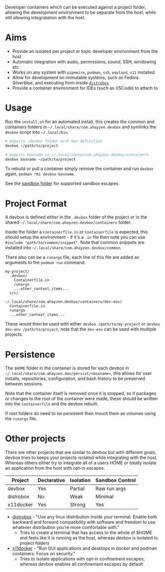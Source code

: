 <!--
SPDX-FileCopyrightText: Andrew Hayzen <ahayzen@gmail.com>

SPDX-License-Identifier: MPL-2.0
-->

Developer containers which can be executed against a project folder, allowing the development environment to be separate from the host, while still allowing integratation with the host.

# Aims

  * Provide an isolated per project or topic developer environment from the host
  * Automatic integration with audio, permissions, sound, SSH, windowing etc
  * Works on any system with `pipewire`, `podman`, `ssh`, `wayland`, `x11` installed
  * Allow for development on immutable systems, such as Fedora Silverblue, and executing from inside [`distrobox`](https://github.com/89luca89/distrobox/)
  * Provide a container environment for IDEs (such as VSCode) to attach to

# Usage

Run the `install.sh` for an automated install, this creates the common and containers folders in `~/.local/share/com.ahayzen.devbox` and symlinks the `devbox` script into `~/.local/bin`.


```bash
# expects .devbox folder with box definition
devbox ~/path/to/project

# expects boxname in ~/.local/share/com.ahayzen.devbox/containers
devbox boxname ~/path/to/project
```

To rebuild or pull a container simply remove the container and run `devbox` again, `podman rmi devbox-boxname`.

See the [sandbox folder](./src/sandbox/) for supported sandbox escapes.

# Project Format

A devbox is defined either in the `.devbox` folder of the project or in the shared `~/.local/share/com.ahayzen.devbox/containers` folder.

Inside the folder a `Containerfile.in` or `Containerfile` is expected, this should setup the environment - if it's a `.in` file then note you can use `#include "path/to/common/snippet"`.
Note that common snippets are installed into `~/.local/share/com.ahayzen.devbox/common`.

There also can be a `runargs` file, each line of this file are added as arguments to the `podman run` command.

```
my-project/
  .devbox/
    Containerfile.in
    runargs
    ...other_context_items...
  src/

~/.local/share/com.ahayzen.devbox/containers/dev-env/
  Containerfile.in
  runargs
  ...other_context_items...
```

These would then be used with either `devbox /path/to/my-project` or `devbox dev-env /path/to/project`, note that the `dev-env` can be used with multiple projects.

# Persistence

The `$HOME` folder in the container is stored for each devbox in `~/.local/share/com.ahayzen.dev/persist/<boxname>`,
this allows for user installs, repositories, configuration, and bash history to be preserved between sessions.

Note that the container itself is removed once it is stopped, so if packages or changes to the root
of the container were made, these should be written into the `Containerfile` and the devbox rebuilt.

If root folders do need to be persistent then mount them as volumes using the `runargs` file.

# Other projects

There are other projects that are similar to devbox but with different goals,
devbox tries to keeps your projects isolated while integrating with the host.
Whereas others either try to integrate all of a users HOME or totally isolate
an application from the host with opt-in escapes.

| Project | Declarative | Isolation | Sandbox Control |
|---------|-------------|-----------|---------|
| devbox | Yes | Partial | Raw run args |
| distrobox | No | Weak | Minimal |
| x11docker | Yes | Strong | Yes |

  * [distrobox](https://github.com/89luca89/distrobox/) -  "Use any linux distribution inside your terminal. Enable both backward and forward compatibility with software and freedom to use whatever distribution you’re more comfortable with."
    * Tries to create a terminal that has access to the whole of $HOME and feels like it is running as the host, whereas devbox is isolated to project folders
  * [x11docker](https://github.com/mviereck/x11docker/) - "Run GUI applications and desktops in docker and podman containers. Focus on security."
    * Tries to isolate applications with opt-in confinement escapes, whereas devbox enables all confinement escapes by default

